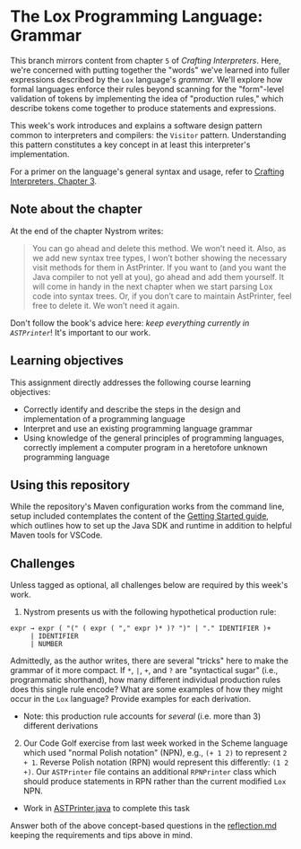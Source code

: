 # The Lox Programming Language: Grammar

This branch mirrors content from chapter `5` of _Crafting Interpreters_. Here, we're concerned
with putting together the "words" we've learned into fuller expressions described by the `Lox`
language's _grammar_. We'll explore how formal languages enforce their rules beyond scanning
for the "form"-level validation of tokens by implementing the idea of "production rules," which
describe tokens come together to produce statements and expressions.

This week's work introduces and explains a software design pattern common to interpreters and
compilers: the `Visitor` pattern. Understanding this pattern constitutes a key concept in at
least this interpreter's implementation. 

For a primer on the language's general syntax and usage, refer to 
[Crafting Interpreters, Chapter 3](https://www.craftinginterpreters.com/the-lox-language.html).

## Note about the chapter

At the end of the chapter Nystrom writes:

> You can go ahead and delete this method. We won’t need it. Also, as we add new syntax tree types, 
> I won’t bother showing the necessary visit methods for them in AstPrinter. If you want to (and you 
> want the Java compiler to not yell at you), go ahead and add them yourself. It will come in handy 
> in the next chapter when we start parsing Lox code into syntax trees. Or, if you don’t care to maintain 
> AstPrinter, feel free to delete it. We won’t need it again.

Don't follow the book's advice here: _keep everything currently in `ASTPrinter`_! It's important to our work.

## Learning objectives

This assignment directly addresses the following course learning objectives:

* Correctly identify and describe the steps in the design and implementation of a programming language
* Interpret and use an existing programming language grammar
* Using knowledge of the general principles of programming languages, correctly implement a computer program in a heretofore unknown programming language

## Using this repository

While the repository's Maven configuration works from the command line, setup included contemplates
the content of the [Getting Started guide](wiki/Getting-Started), which outlines how to set
up the Java SDK and runtime in addition to helpful Maven tools for VSCode.

## Challenges

Unless tagged as optional, all challenges below are required by this week's work.

1. Nystrom presents us with the following hypothetical production rule:
```
expr → expr ( "(" ( expr ( "," expr )* )? ")" | "." IDENTIFIER )+
     | IDENTIFIER
     | NUMBER
```
Admittedly, as the author writes, there are several "tricks" here to make the grammar of it more compact.
If `*`, `|`, `+`, and `?` are "syntactical sugar" (i.e., programmatic shorthand), how many different 
individual production rules does this single rule encode? What are some examples of how they might occur
in the `Lox` language? Provide examples for each derivation.
* Note: this production rule accounts for _several_ (i.e. more than 3) different derivations

2. Our Code Golf exercise from last week worked in the Scheme language which used "normal Polish notation" 
(NPN), e.g., `(+ 1 2)` to represent `2 + 1`. Reverse Polish notation (RPN) would represent this differently: 
`(1 2 +)`. Our `ASTPrinter` file contains an additional `RPNPrinter` class which should produce statements 
in RPN rather than the current modified `Lox` NPN. 
* Work in [ASTPrinter.java](interpreter/src/main/java/com/interpreter/lox/ASTPrinter.java) to complete this
task

Answer both of the above concept-based questions in the [reflection.md](docs/reflection.md) keeping the 
requirements and tips above in mind.

